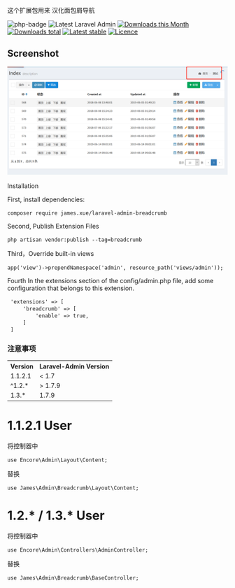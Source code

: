 这个扩展包用来 汉化面包屑导航

![php-badge](https://img.shields.io/badge/php-%3E%3D%207.0.0-8892BF.svg)
![Latest Laravel Admin](https://img.shields.io/badge/laravelAdmin-%3E%3D%201.6-8892BF.svg)
[![Downloads this Month](https://img.shields.io/packagist/dm/james.xue/laravel-admin-breadcrumb.svg)](https://packagist.org/packages/james.xue/laravel-admin-breadcrumb)
[![Downloads total](https://img.shields.io/packagist/dt/james.xue/laravel-admin-breadcrumb.svg)](https://packagist.org/packages/james.xue/laravel-admin-breadcrumb)
[![Latest stable](https://poser.pugx.org/james.xue/laravel-admin-breadcrumb/v/stable)](https://packagist.org/packages/james.xue/laravel-admin-breadcrumb)
[![Licence](https://img.shields.io/packagist/l/james.xue/laravel-admin-breadcrumb.svg?style=flat-square)](https://packagist.org/packages/james.xue/laravel-admin-breadcrumb)

## Screenshot

![screenshot](https://github.com/xiaoxuan6/laravel-admin-breadcrumb/blob/master/20190225154750.png)

Installation

First, install dependencies:

    composer require james.xue/laravel-admin-breadcrumb
    
Second, Publish Extension Files

    php artisan vendor:publish --tag=breadcrumb

Third，Override built-in views

    app('view')->prependNamespace('admin', resource_path('views/admin'));
    
Fourth
 In the extensions section of the config/admin.php file, add some configuration that belongs to this extension.
 
     'extensions' => [
         'breadcrumb' => [
             'enable' => true,
         ]
     ]

### 注意事项
<div>
    <table border="0">
	  <tr>
	    <th>Version</th>
	    <th>Laravel-Admin Version</th>
	  </tr>
	  <tr>
	    <td>1.1.2.1</td>
	    <td>< 1.7</td>
	  </tr>
	  <tr>
        <td>^1.2.*</td>
        <td>> 1.7.9</td>
      </tr>
	  <tr>
        <td>1.3.*</td>
        <td>1.7.9</td>
      </tr>
	</table>
</div> 

# 1.1.2.1 User
       
将控制器中
       
    use Encore\Admin\Layout\Content;
       
替换

    use James\Admin\Breadcrumb\Layout\Content;
    
# 1.2.* / 1.3.* User

将控制器中
       
    use Encore\Admin\Controllers\AdminController;
       
替换

    use James\Admin\Breadcrumb\BaseController;
